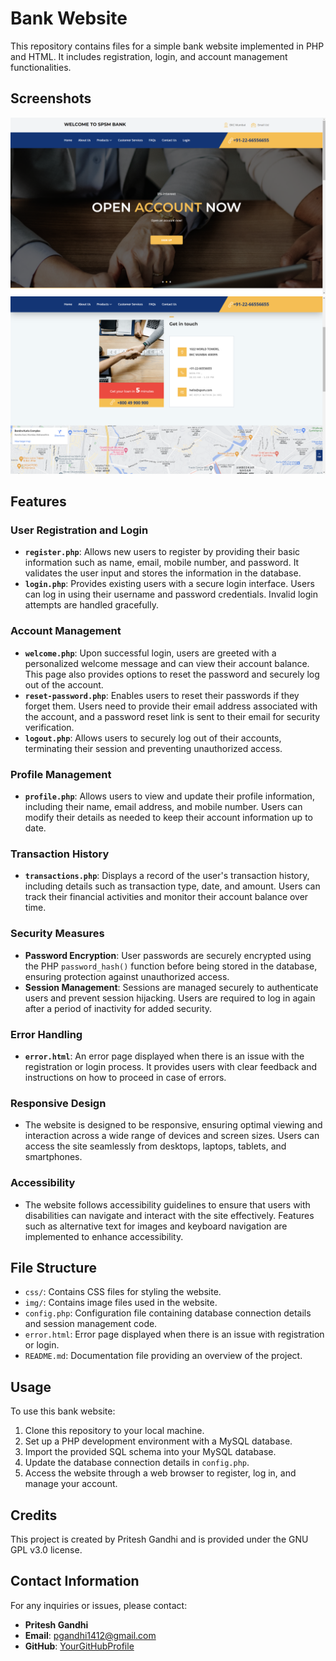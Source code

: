# Bank Website

This repository contains files for a simple bank website implemented in PHP and HTML. It includes registration, login, and account management functionalities.

## Screenshots

![Homepage](screenshots/Home.png)
![Contact](screenshots/Contact.png)

## Features

### User Registration and Login
- **`register.php`**: Allows new users to register by providing their basic information such as name, email, mobile number, and password. It validates the user input and stores the information in the database.
- **`login.php`**: Provides existing users with a secure login interface. Users can log in using their username and password credentials. Invalid login attempts are handled gracefully.

### Account Management
- **`welcome.php`**: Upon successful login, users are greeted with a personalized welcome message and can view their account balance. This page also provides options to reset the password and securely log out of the account.
- **`reset-password.php`**: Enables users to reset their passwords if they forget them. Users need to provide their email address associated with the account, and a password reset link is sent to their email for security verification.
- **`logout.php`**: Allows users to securely log out of their accounts, terminating their session and preventing unauthorized access.

### Profile Management
- **`profile.php`**: Allows users to view and update their profile information, including their name, email address, and mobile number. Users can modify their details as needed to keep their account information up to date.

### Transaction History
- **`transactions.php`**: Displays a record of the user's transaction history, including details such as transaction type, date, and amount. Users can track their financial activities and monitor their account balance over time.

### Security Measures
- **Password Encryption**: User passwords are securely encrypted using the PHP `password_hash()` function before being stored in the database, ensuring protection against unauthorized access.
- **Session Management**: Sessions are managed securely to authenticate users and prevent session hijacking. Users are required to log in again after a period of inactivity for added security.

### Error Handling
- **`error.html`**: An error page displayed when there is an issue with the registration or login process. It provides users with clear feedback and instructions on how to proceed in case of errors.

### Responsive Design
- The website is designed to be responsive, ensuring optimal viewing and interaction across a wide range of devices and screen sizes. Users can access the site seamlessly from desktops, laptops, tablets, and smartphones.

### Accessibility
- The website follows accessibility guidelines to ensure that users with disabilities can navigate and interact with the site effectively. Features such as alternative text for images and keyboard navigation are implemented to enhance accessibility.

## File Structure

- `css/`: Contains CSS files for styling the website.
- `img/`: Contains image files used in the website.
- `config.php`: Configuration file containing database connection details and session management code.
- `error.html`: Error page displayed when there is an issue with registration or login.
- `README.md`: Documentation file providing an overview of the project.

## Usage

To use this bank website:

1. Clone this repository to your local machine.
2. Set up a PHP development environment with a MySQL database.
3. Import the provided SQL schema into your MySQL database.
4. Update the database connection details in `config.php`.
5. Access the website through a web browser to register, log in, and manage your account.

## Credits

This project is created by Pritesh Gandhi and is provided under the GNU GPL v3.0 license.

## Contact Information

For any inquiries or issues, please contact:
- **Pritesh Gandhi**
- **Email**: pgandhi1412@gmail.com
- **GitHub**: [YourGitHubProfile](https://github.com/Devil-Code)

